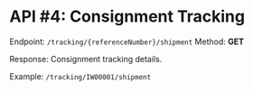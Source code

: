 # API #4: Consignment Tracking

Endpoint: `/tracking/{referenceNumber}/shipment`
Method: **GET**

Response: Consignment tracking details.

Example: `/tracking/IW00001/shipment`
